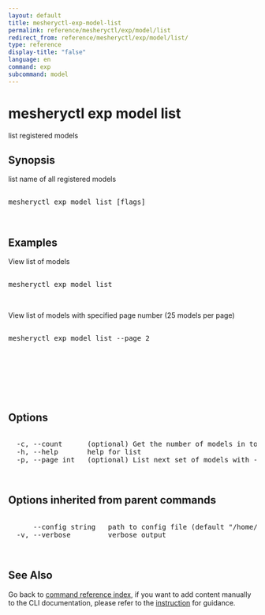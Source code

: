 ```yaml
---
layout: default
title: mesheryctl-exp-model-list
permalink: reference/mesheryctl/exp/model/list
redirect_from: reference/mesheryctl/exp/model/list/
type: reference
display-title: "false"
language: en
command: exp
subcommand: model
---
```


# mesheryctl exp model list

list registered models

## Synopsis

list name of all registered models
<pre class='codeblock-pre'>
<div class='codeblock'>
mesheryctl exp model list [flags]

</div>
</pre> 

## Examples

View list of models
<pre class='codeblock-pre'>
<div class='codeblock'>
mesheryctl exp model list

</div>
</pre> 

View list of models with specified page number (25 models per page)
<pre class='codeblock-pre'>
<div class='codeblock'>
mesheryctl exp model list --page 2

</div>
</pre> 

<pre class='codeblock-pre'>
<div class='codeblock'>
    

</div>
</pre> 

## Options

<pre class='codeblock-pre'>
<div class='codeblock'>
  -c, --count      (optional) Get the number of models in total
  -h, --help       help for list
  -p, --page int   (optional) List next set of models with --page (default = 1) (default 1)

</div>
</pre>

## Options inherited from parent commands

<pre class='codeblock-pre'>
<div class='codeblock'>
      --config string   path to config file (default "/home/runner/.mesheryconfig.yaml")
  -v, --verbose         verbose output

</div>
</pre>

## See Also

Go back to [command reference index](/reference/mesheryctl/), if you want to add content manually to the CLI documentation, please refer to the [instruction](/project/contributing/contributing-cli#preserving-manually-added-documentation) for guidance.
